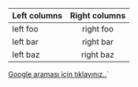 
| Left columns  | Right columns |
| ------------- |:-------------:|
| left foo      | right foo     |
| left bar      | right bar     |
| left baz      | right baz     |
[Google araması için tıklayınız..](https://www.google.com.tr/?hl=tr)`


   <!DOCTYPE html>
<html>
  <head>
    <title>Giriş Ekranı</title>
    <script>
      function login() {
        var username = document.getElementById("username").value;
        var password = document.getElementById("password").value;
        
        if (username == "admin" && password == "admin123") {
          window.location.href = "Index.md";
        } else {
          alert("Hatalı kullanıcı adı veya şifre!");
        }
      }
    </script>
  </head>
  <body>
    <h2>Giriş Yap</h2>
    <form onsubmit="login(); return false;">
      <label for="username">Kullanıcı Adı:</label>
      <input type="text" id="username" name="username"><br><br>
      <label for="password">Şifre:</label>
      <input type="password" id="password" name="password"><br><br>
      <input type="submit" value="Giriş Yap">
    </form>
  </body>
</html>
